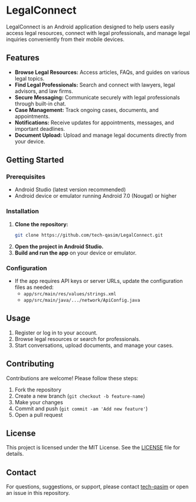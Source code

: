 # LegalConnect

LegalConnect is an Android application designed to help users easily access legal resources, connect with legal professionals, and manage legal inquiries conveniently from their mobile devices.

## Features

- **Browse Legal Resources:** Access articles, FAQs, and guides on various legal topics.
- **Find Legal Professionals:** Search and connect with lawyers, legal advisors, and law firms.
- **Secure Messaging:** Communicate securely with legal professionals through built-in chat.
- **Case Management:** Track ongoing cases, documents, and appointments.
- **Notifications:** Receive updates for appointments, messages, and important deadlines.
- **Document Upload:** Upload and manage legal documents directly from your device.

## Getting Started

### Prerequisites

- Android Studio (latest version recommended)
- Android device or emulator running Android 7.0 (Nougat) or higher

### Installation

1. **Clone the repository:**
   ```bash
   git clone https://github.com/tech-qasim/LegalConnect.git
   ```
2. **Open the project in Android Studio.**
3. **Build and run the app** on your device or emulator.

### Configuration

- If the app requires API keys or server URLs, update the configuration files as needed:
  - `app/src/main/res/values/strings.xml`
  - `app/src/main/java/.../network/ApiConfig.java`

## Usage

1. Register or log in to your account.
2. Browse legal resources or search for professionals.
3. Start conversations, upload documents, and manage your cases.

## Contributing

Contributions are welcome! Please follow these steps:

1. Fork the repository
2. Create a new branch (`git checkout -b feature-name`)
3. Make your changes
4. Commit and push (`git commit -am 'Add new feature'`)
5. Open a pull request

## License

This project is licensed under the MIT License. See the [LICENSE](LICENSE) file for details.

## Contact

For questions, suggestions, or support, please contact [tech-qasim](https://github.com/tech-qasim) or open an issue in this repository.
